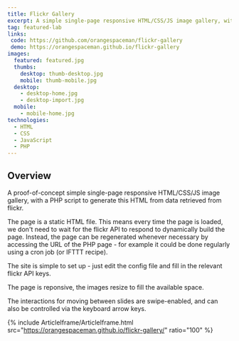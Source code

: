```yaml
---
title: Flickr Gallery
excerpt: A simple single-page responsive HTML/CSS/JS image gallery, with a PHP script to generate HTML from flickr
tag: featured-lab
links:
 code: https://github.com/orangespaceman/flickr-gallery
 demo: https://orangespaceman.github.io/flickr-gallery
images:
  featured: featured.jpg
  thumbs:
    desktop: thumb-desktop.jpg
    mobile: thumb-mobile.jpg
  desktop:
    - desktop-home.jpg
    - desktop-import.jpg
  mobile:
    - mobile-home.jpg
technologies:
  - HTML
  - CSS
  - JavaScript
  - PHP
---
```


## Overview

A proof-of-concept simple single-page responsive HTML/CSS/JS image gallery, with a PHP script to generate this HTML from data retrieved from flickr.

The page is a static HTML file. This means every time the page is loaded, we don't need to wait for the flickr API to respond to dynamically build the page. Instead, the page can be regenerated whenever necessary by accessing the URL of the PHP page - for example it could be done regularly using a cron job (or IFTTT recipe).

The site is simple to set up - just edit the config file and fill in the relevant flickr API keys.

The page is reponsive, the images resize to fill the available space.

The interactions for moving between slides are swipe-enabled, and can also be controlled via the keyboard arrow keys.

{% include ArticleIframe/ArticleIframe.html src="https://orangespaceman.github.io/flickr-gallery/" ratio="100" %}
